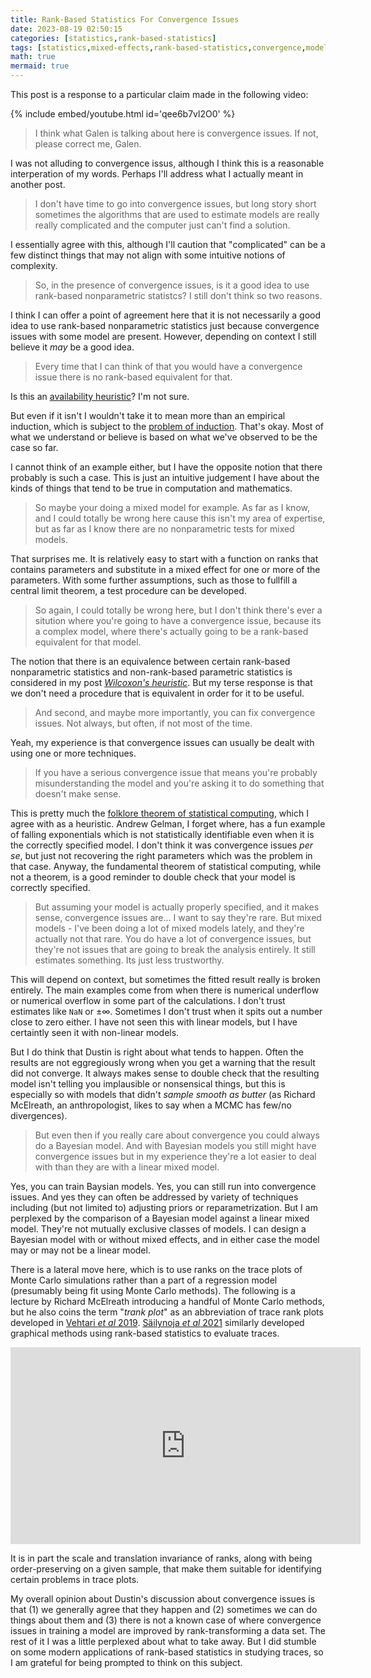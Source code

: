 ```yaml
---
title: Rank-Based Statistics For Convergence Issues
date: 2023-08-19 02:50:15
categories: [statistics,rank-based-statistics]
tags: [statistics,mixed-effects,rank-based-statistics,convergence,model-fitting,monte-carlo-markov-chain,gradient-descent,numerical-underflow,numerical-overflow]
math: true
mermaid: true
---
```



This post is a response to a particular claim made in the following video:

{% include embed/youtube.html id='qee6b7vl2O0' %}

> I think what Galen is talking about here is convergence issues. If not, please correct me, Galen.

I was not alluding to convergence issus, although I think this is a reasonable interperation of my words. Perhaps I'll address what I actually meant in another post.

> I don't have time to go into convergence issues, but long story short sometimes the algorithms that are used to estimate models are really really complicated and the computer just can't find a solution.

I essentially agree with this, although I'll caution that "complicated" can be a few distinct things that may not align with some intuitive notions of complexity.

> So, in the presence of convergence issues, is it a good idea to use rank-based nonparametric statistcs? I still don't think so two reasons.

I think I can offer a point of agreement here that it is not necessarily a good idea to use rank-based nonparametric statistics just because convergence issues with some model are present. However, depending on context I still believe it *may* be a good idea.

> Every time that I can think of that you would have a convergence issue there is no rank-based equivalent for that.

Is this an [availability heuristic](https://en.wikipedia.org/wiki/Availability_heuristic)? I'm not sure.

But even if it isn't I wouldn't take it to mean more than an empirical induction, which is subject to the [problem of induction](https://en.wikipedia.org/wiki/Problem_of_induction). That's okay. Most of what we understand or believe is based on what we've observed to be the case so far.

I cannot think of an example either, but I have the opposite notion that there probably is such a case. This is just an intuitive judgement I have about the kinds of things that tend to be true in computation and mathematics.

> So maybe your doing a mixed model for example. As far as I know, and I could totally be wrong here cause this isn't my area of expertise, but as far as I know there are no nonparametric tests for mixed models.

That surprises me. It is relatively easy to start with a function on ranks that contains parameters and substitute in a mixed effect for one or more of the parameters. With some further assumptions, such as those to fullfill a central limit theorem, a test procedure can be developed.

> So again, I could totally be wrong here, but I don't think there's ever a sitution where you're going to have a convergence issue, because its a complex model, where there's actually going to be a rank-based equivalent for that model.

The notion that there is an equivalence between certain rank-based nonparametric statistics and non-rank-based parametric statistics is considered in my post [*Wilcoxon's heuristic*](https://galenseilis.github.io/posts/wilcoxons-heuristic/). But my terse response is that we don't need a procedure that is equivalent in order for it to be useful.

> And second, and maybe more importantly, you can fix convergence issues. Not always, but often, if not most of the time.

Yeah, my experience is that convergence issues can usually be dealt with using one or more techniques.

> If you have a serious convergence issue that means you're probably misunderstanding the model and you're asking it to do something that doesn't make sense. 

This is pretty much the [folklore theorem of statistical computing](https://statmodeling.stat.columbia.edu/2008/05/13/the_folk_theore/), which I agree with as a heuristic. Andrew Gelman, I forget where, has a fun example of falling exponentials which is not statistically identifiable even when it is the correctly specified model. I don't think it was convergence issues *per se*, but just not recovering the right parameters which was the problem in that case. Anyway, the fundamental theorem of statistical computing, while not a theorem, is a good reminder to double check that your model is correctly specified.

> But assuming your model is actually properly specified, and it makes sense, convergence issues are... I want to say they're rare. But mixed models - I've been doing a lot of mixed models lately, and they're actually not that rare. You do have a lot of convergence issues, but they're not issues that are going to break the analysis entirely. It still estimates something. Its just less trustworthy.

This will depend on context, but sometimes the fitted result really is broken entirely. The main examples come from when there is numerical underflow or numerical overflow in some part of the calculations. I don't trust estimates like `NaN` or $\pm \infty$. Sometimes I don't trust when it spits out a number close to zero either. I have not seen this with linear models, but I have certaintly seen it with non-linear models.

But I do think that Dustin is right about what tends to happen. Often the results are not eggregiously wrong when you get a warning that the result did not converge. It always makes sense to double check that the resulting model isn't telling you implausible or nonsensical things, but this is especially so with models that didn't *sample smooth as butter* (as Richard McElreath, an anthropologist, likes to say when a MCMC has few/no divergences).

> But even then if you really care about convergence you could always do a Bayesian model. And with Bayesian models you still might have convergence issues but in my experience they're a lot easier to deal with than they are with a linear mixed model.

Yes, you can train Baysian models. Yes, you can still run into convergence issues. And yes they can often be addressed by variety of techniques including (but not limited to) adjusting priors or reparametrization. But I am perplexed by the comparison of a Bayesian model against a linear mixed model. They're not mutually exclusive classes of models. I can design a Bayesian model with or without mixed effects, and in either case the model may or may not be a linear model. 

There is a lateral move here, which is to use ranks on the trace plots of Monte Carlo simulations rather than a part of a regression model (presumably being fit using Monte Carlo methods). The following is a lecture by Richard McElreath introducing a handful of Monte Carlo methods, but he also coins the term "*trank plot*" as an abbreviation of trace rank plots developed in [Vehtari *et al* 2019](https://arxiv.org/abs/1903.08008). [Säilynoja *et al* 2021](https://arxiv.org/abs/2103.10522) similarly developed graphical methods using rank-based statistics to evaluate traces.

<iframe width="560" height="315" src="https://www.youtube.com/embed/rZk2FqX2XnY?si=egtIfUIbh7YpY1Wx&amp;start=3359" title="YouTube video player" frameborder="0" allow="accelerometer; autoplay; clipboard-write; encrypted-media; gyroscope; picture-in-picture; web-share" allowfullscreen></iframe>

It is in part the scale and translation invariance of ranks, along with being order-preserving on a given sample, that make them suitable for identifying certain problems in trace plots. 

My overall opinion about Dustin's discussion about convergence issues is that (1) we generally agree that they happen and (2) sometimes we can do things about them and (3) there is not a known case of where convergence issues in training a model are improved by rank-transforming a data set. The rest of it I was a little perplexed about what to take away. But I did stumble on some modern applications of rank-based statistics in studying traces, so I am grateful for being prompted to think on this subject.
